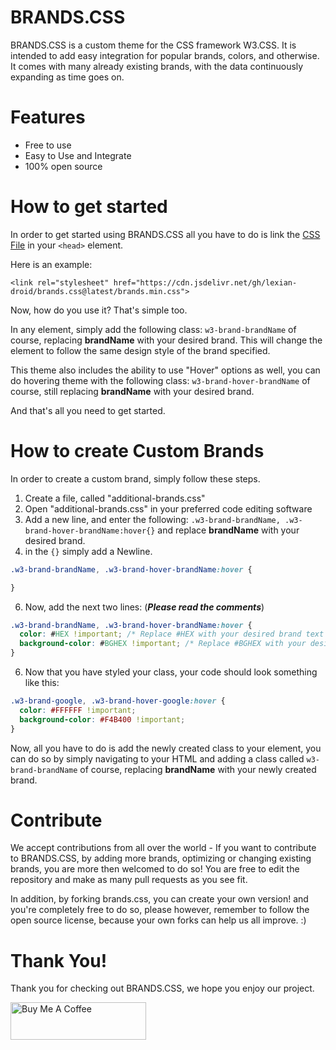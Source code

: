 # BRANDS.CSS
BRANDS.CSS is a custom theme for the CSS framework W3.CSS. It is intended to add easy integration for popular brands, colors, and otherwise.
It comes with many already existing brands, with the data continuously expanding as time goes on.

# Features
- Free to use
- Easy to Use and Integrate
- 100% open source

# How to get started
In order to get started using BRANDS.CSS all you have to do is link the <a href="https://brands-css-cdn.pages.dev/brands.css">CSS File</a> in your ``<head>`` element.

Here is an example:

```
<link rel="stylesheet" href="https://cdn.jsdelivr.net/gh/lexian-droid/brands.css@latest/brands.min.css">
```

Now, how do you use it? That's simple too.

In any element, simply add the following class: ``w3-brand-brandName`` of course, replacing **brandName** with your desired brand. This will change the element
to follow the same design style of the brand specified.

This theme also includes the ability to use "Hover" options as well, you can do hovering theme with the following class: ``w3-brand-hover-brandName`` of course, still replacing **brandName** with your desired brand.

And that's all you need to get started.

# How to create Custom Brands
In order to create a custom brand, simply follow these steps.
1. Create a file, called "additional-brands.css"
2. Open "additional-brands.css" in your preferred code editing software
3. Add a new line, and enter the following: ``.w3-brand-brandName, .w3-brand-hover-brandName:hover{}`` and replace **brandName** with your desired brand.
4. in the ``{}`` simply add a Newline.
```css
.w3-brand-brandName, .w3-brand-hover-brandName:hover {

}
```
6. Now, add the next two lines: (***Please read the comments***)
```css
.w3-brand-brandName, .w3-brand-hover-brandName:hover {
  color: #HEX !important; /* Replace #HEX with your desired brand text color */
  background-color: #BGHEX !important; /* Replace #BGHEX with your desired brand background color */
}
```
6. Now that you have styled your class, your code should look something like this:
```css
.w3-brand-google, .w3-brand-hover-google:hover {
  color: #FFFFFF !important;
  background-color: #F4B400 !important;
}
```
Now, all you have to do is add the newly created class to your element, you can do so by simply navigating
to your HTML and adding a class called ``w3-brand-brandName`` of course, replacing **brandName** with your newly created brand.

# Contribute
We accept contributions from all over the world - If you want to contribute to BRANDS.CSS, by adding more brands, optimizing or changing existing brands, you are more then welcomed to do so! You are free to edit the repository and make as many pull requests as you see fit.

In addition, by forking brands.css, you can create your own version! and you're completely free to do so, please however, remember to follow the open source license, because your own forks can help us all improve. :)

# Thank You!
Thank you for checking out BRANDS.CSS, we hope you enjoy our project.

<a href="https://www.buymeacoffee.com/timewisely" target="_blank"><img src="https://cdn.buymeacoffee.com/buttons/v2/default-yellow.png" alt="Buy Me A Coffee" style="height: 60px !important;width: 217px !important;" ></a>
